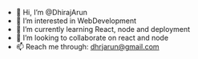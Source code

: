 - 👋 Hi, I’m @DhirajArun
- 👀 I’m interested in WebDevelopment
- 🌱 I’m currently learning React, node and deployment
- 💞️ I’m looking to collaborate on react and node
- 📫 Reach me through: dhrjarun@gmail.com

<!---
DhirajArun/DhirajArun is a ✨ special ✨ repository because its `README.md` (this file) appears on your GitHub profile.
You can click the Preview link to take a look at your changes.
--->
